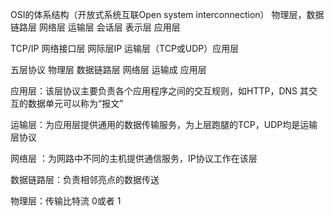 OSI的体系结构（开放式系统互联Open system interconnection）  物理层，数据链路层  网络层 运输层 会话层 表示层 应用层

TCP/IP 网络接口层  网际层IP  运输层（TCP或UDP）应用层

五层协议   物理层 数据链路层 网络层  运输成  应用层

应用层：该层协议主要负责各个应用程序之间的交互规则，如HTTP，DNS 其交互的数据单元可以称为“报文”

运输层：为应用层提供通用的数据传输服务，为上层跑腿的TCP，UDP均是运输层协议

网络层 ：为网路中不同的主机提供通信服务，IP协议工作在该层

数据链路层：负责相邻亮点的数据传送

物理层：传输比特流 0或者 1



